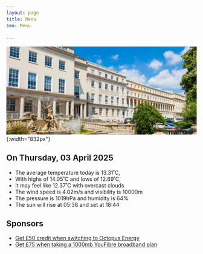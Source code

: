 ```yaml
---
layout: page
title: Menu
seo: Menu

---
```


![Logo](/images/logo.jpg){:width="832px"}

<!-- weather_marker starts -->
## On Thursday, 03 April 2025

- The average temperature today is 13.31˚C,
- With highs of 14.05˚C and lows of 12.69˚C,
- It may feel like 12.37˚C with overcast clouds
- The wind speed is 4.02m/s and visibility is 10000m
- The pressure is 1019hPa and humidity is 64%
- The sun will rise at 05:38 and set at 18:44

<!-- weather_marker ends -->

## Sponsors

- [Get £50 credit when switching to Octopus Energy](https://bit.ly/3oD1nnS)
- [Get £75 when taking a 1000mb YouFibre broadband plan](https://aklam.io/91zWhU?)



